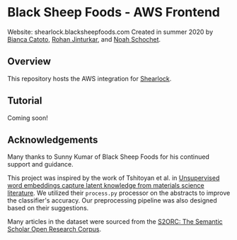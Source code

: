 # Black Sheep Foods - AWS Frontend
Website: shearlock.blacksheepfoods.com
Created in summer 2020 by [Bianca Catoto](http://www.github.com/bcatoto), [Rohan Jinturkar](http://www.github.com/rjintu), and [Noah Schochet](http://www.github.com/noahschochet).

## Overview
This repository hosts the AWS integration for [Shearlock](http://www.github.com/bcatoto/bsf). 

## Tutorial
Coming soon!

## Acknowledgements
Many thanks to Sunny Kumar of Black Sheep Foods for his continued support and guidance.

This project was inspired by the work of Tshitoyan et al. in [Unsupervised word embeddings capture latent knowledge from materials science literature](https://github.com/materialsintelligence/mat2vec). We utilized their `process.py` processor on the abstracts to improve the classifier's accuracy. Our preprocessing pipeline was also designed based on their suggestions. 

Many articles in the dataset were sourced from the [S2ORC: The Semantic Scholar Open Research Corpus](https://www.aclweb.org/anthology/2020.acl-main.447).
